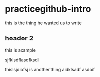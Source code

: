 # practicegithub-intro
this is the thing he wanted us to write

## header 2
this is axample


sjfklsdflasdfksdl


thislsjdiofsj is another thing aidklsadf asdoif

